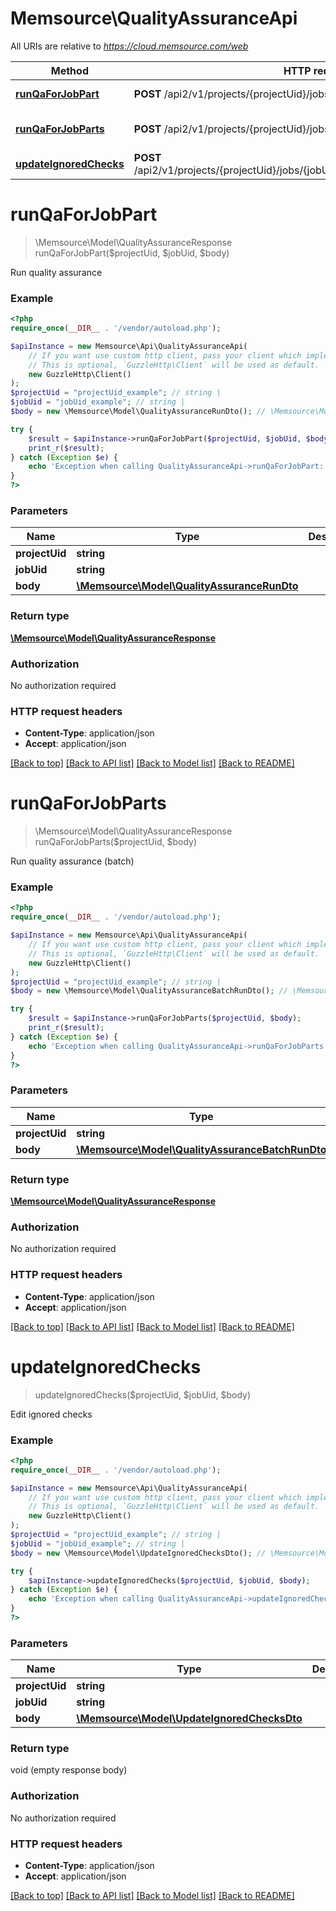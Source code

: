 # Memsource\QualityAssuranceApi

All URIs are relative to *https://cloud.memsource.com/web*

Method | HTTP request | Description
------------- | ------------- | -------------
[**runQaForJobPart**](QualityAssuranceApi.md#runQaForJobPart) | **POST** /api2/v1/projects/{projectUid}/jobs/{jobUid}/qualityAssurances/run | Run quality assurance
[**runQaForJobParts**](QualityAssuranceApi.md#runQaForJobParts) | **POST** /api2/v1/projects/{projectUid}/jobs/qualityAssurances/run | Run quality assurance (batch)
[**updateIgnoredChecks**](QualityAssuranceApi.md#updateIgnoredChecks) | **POST** /api2/v1/projects/{projectUid}/jobs/{jobUid}/qualityAssurances/ignoreChecks | Edit ignored checks


# **runQaForJobPart**
> \Memsource\Model\QualityAssuranceResponse runQaForJobPart($projectUid, $jobUid, $body)

Run quality assurance



### Example
```php
<?php
require_once(__DIR__ . '/vendor/autoload.php');

$apiInstance = new Memsource\Api\QualityAssuranceApi(
    // If you want use custom http client, pass your client which implements `GuzzleHttp\ClientInterface`.
    // This is optional, `GuzzleHttp\Client` will be used as default.
    new GuzzleHttp\Client()
);
$projectUid = "projectUid_example"; // string | 
$jobUid = "jobUid_example"; // string | 
$body = new \Memsource\Model\QualityAssuranceRunDto(); // \Memsource\Model\QualityAssuranceRunDto | 

try {
    $result = $apiInstance->runQaForJobPart($projectUid, $jobUid, $body);
    print_r($result);
} catch (Exception $e) {
    echo 'Exception when calling QualityAssuranceApi->runQaForJobPart: ', $e->getMessage(), PHP_EOL;
}
?>
```

### Parameters

Name | Type | Description  | Notes
------------- | ------------- | ------------- | -------------
 **projectUid** | **string**|  |
 **jobUid** | **string**|  |
 **body** | [**\Memsource\Model\QualityAssuranceRunDto**](../Model/QualityAssuranceRunDto.md)|  | [optional]

### Return type

[**\Memsource\Model\QualityAssuranceResponse**](../Model/QualityAssuranceResponse.md)

### Authorization

No authorization required

### HTTP request headers

 - **Content-Type**: application/json
 - **Accept**: application/json

[[Back to top]](#) [[Back to API list]](../../README.md#documentation-for-api-endpoints) [[Back to Model list]](../../README.md#documentation-for-models) [[Back to README]](../../README.md)

# **runQaForJobParts**
> \Memsource\Model\QualityAssuranceResponse runQaForJobParts($projectUid, $body)

Run quality assurance (batch)



### Example
```php
<?php
require_once(__DIR__ . '/vendor/autoload.php');

$apiInstance = new Memsource\Api\QualityAssuranceApi(
    // If you want use custom http client, pass your client which implements `GuzzleHttp\ClientInterface`.
    // This is optional, `GuzzleHttp\Client` will be used as default.
    new GuzzleHttp\Client()
);
$projectUid = "projectUid_example"; // string | 
$body = new \Memsource\Model\QualityAssuranceBatchRunDto(); // \Memsource\Model\QualityAssuranceBatchRunDto | 

try {
    $result = $apiInstance->runQaForJobParts($projectUid, $body);
    print_r($result);
} catch (Exception $e) {
    echo 'Exception when calling QualityAssuranceApi->runQaForJobParts: ', $e->getMessage(), PHP_EOL;
}
?>
```

### Parameters

Name | Type | Description  | Notes
------------- | ------------- | ------------- | -------------
 **projectUid** | **string**|  |
 **body** | [**\Memsource\Model\QualityAssuranceBatchRunDto**](../Model/QualityAssuranceBatchRunDto.md)|  | [optional]

### Return type

[**\Memsource\Model\QualityAssuranceResponse**](../Model/QualityAssuranceResponse.md)

### Authorization

No authorization required

### HTTP request headers

 - **Content-Type**: application/json
 - **Accept**: application/json

[[Back to top]](#) [[Back to API list]](../../README.md#documentation-for-api-endpoints) [[Back to Model list]](../../README.md#documentation-for-models) [[Back to README]](../../README.md)

# **updateIgnoredChecks**
> updateIgnoredChecks($projectUid, $jobUid, $body)

Edit ignored checks



### Example
```php
<?php
require_once(__DIR__ . '/vendor/autoload.php');

$apiInstance = new Memsource\Api\QualityAssuranceApi(
    // If you want use custom http client, pass your client which implements `GuzzleHttp\ClientInterface`.
    // This is optional, `GuzzleHttp\Client` will be used as default.
    new GuzzleHttp\Client()
);
$projectUid = "projectUid_example"; // string | 
$jobUid = "jobUid_example"; // string | 
$body = new \Memsource\Model\UpdateIgnoredChecksDto(); // \Memsource\Model\UpdateIgnoredChecksDto | 

try {
    $apiInstance->updateIgnoredChecks($projectUid, $jobUid, $body);
} catch (Exception $e) {
    echo 'Exception when calling QualityAssuranceApi->updateIgnoredChecks: ', $e->getMessage(), PHP_EOL;
}
?>
```

### Parameters

Name | Type | Description  | Notes
------------- | ------------- | ------------- | -------------
 **projectUid** | **string**|  |
 **jobUid** | **string**|  |
 **body** | [**\Memsource\Model\UpdateIgnoredChecksDto**](../Model/UpdateIgnoredChecksDto.md)|  | [optional]

### Return type

void (empty response body)

### Authorization

No authorization required

### HTTP request headers

 - **Content-Type**: application/json
 - **Accept**: application/json

[[Back to top]](#) [[Back to API list]](../../README.md#documentation-for-api-endpoints) [[Back to Model list]](../../README.md#documentation-for-models) [[Back to README]](../../README.md)

